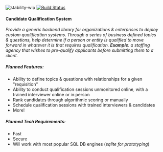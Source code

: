 ![stability-wip](https://img.shields.io/badge/stability-work_in_progress-lightgrey.svg) 
[![Build Status](https://travis-ci.org/joel-systems/cqs.svg?branch=master)](https://travis-ci.org/joel-systems/cqs)
#### Candidate Qualification System

_Provide a generic backend library for organizations & enterprises to deploy custom qualification systems.
Through a series of business defined topics & questions, help determine if a person or entity is qualified
to move forward in whatever it is that requires qualification. **Example**: a staffing agency that wishes to 
pre-qualify applicants before submitting them to a client._ 

##### Planned Features:
* Ability to define topics & questions with relationships for a given "requisition"
* Ability to conduct qualification sessions unmonitored online, with a trained interviewer online or in person
* Rank candidates through algorithmic scoring or manually
* Schedule qualification sessions with trained interviewers & candidates
* More!

##### Planned Tech Requirements:
* Fast
* Secure
* Will work with most popular SQL DB engines (_sqlite for prototyping_)